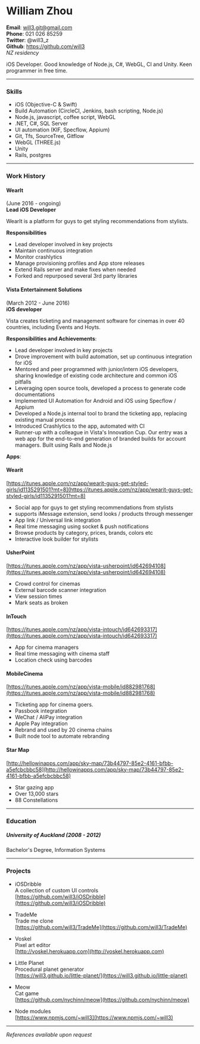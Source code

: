 # William Zhou  
**Email**: will3.git@gmail.com  
**Phone**: 021 026 85259  
**Twitter**: @will3_z  
**Github**: https://github.com/will3  
*NZ residency*

iOS Developer. Good knowledge of Node.js, C#, WebGL, CI and Unity. Keen programmer in free time.

------

### Skills

- iOS (Objective-C & Swift)
- Build Automation (CircleCI, Jenkins, bash scripting, Node.js)
- Node.js, javascript, coffee script, WebGL
- .NET, C#, SQL Server
- UI automation (KIF, Specflow, Appium)
- Git, Tfs, SourceTree, Gitflow
- WebGL (THREE.js)
- Unity
- Rails, postgres

------

### Work History

#### WearIt  
(June 2016 - ongoing)  
**Lead iOS Developer**

WearIt is a platform for guys to get styling recommendations from stylists.

**Responsibilities**

- Lead developer involved in key projects
- Maintain continuous integration
- Monitor crashlytics
- Manage provisioning profiles and App store releases
- Extend Rails server and make fixes when needed
- Forked and repurposed several 3rd party libraries

#### Vista Entertainment Solutions  
(March 2012 - June 2016)  
**iOS developer**  

Vista creates ticketing and management software for cinemas in over 40 countries, including Events and Hoyts.

**Responsibilities and Achievements**:

- Lead developer involved in key projects
- Drove improvement with build automation, set up continuous integration for iOS
- Mentored and peer programmed with junior/intern iOS developers, sharing knowledge of existing code architecture and common iOS pitfalls
- Leveraging open source tools, developed a process to generate code documentations
- Implemented UI Automation for Android and iOS using Specflow / Appium
- Developed a Node.js internal tool to brand the ticketing app, replacing existing manual process
- Introduced Crashlytics to the app, automated with CI
- Runner-up with a colleague in Vista's Innovation Cup. Our entry was a web app for the end-to-end generation of branded builds for account managers. Built using Rails and Node.js

**Apps**:

#### Wearit 
[https://itunes.apple.com/nz/app/wearit-guys-get-styled-girls/id1135291501?mt=8](https://itunes.apple.com/nz/app/wearit-guys-get-styled-girls/id1135291501?mt=8)  

- Social app for guys to get styling recommendations from stylists
- supports iMessage extension, send looks / products through messenger
- App link / Universal link integration
- Real time messaging using socket & push notifications
- Browse products by category, prices, brands, colors etc
- Interactive look builder for stylists

#### UsherPoint
[https://itunes.apple.com/nz/app/vista-usherpoint/id642694108](https://itunes.apple.com/nz/app/vista-usherpoint/id642694108)  

- Crowd control for cinemas
- External barcode scanner integration
- View session times
- Mark seats as broken

#### InTouch
[https://itunes.apple.com/nz/app/vista-intouch/id642693317](https://itunes.apple.com/nz/app/vista-intouch/id642693317)  

- App for cinema managers
- Real time messaging with cinema staff
- Location check using barcodes

#### MobileCinema
[https://itunes.apple.com/nz/app/vista-mobile/id882981768](https://itunes.apple.com/nz/app/vista-mobile/id882981768)  

- Ticketing app for cinema goers.
- Passbook integration
- WeChat / AliPay integration
- Apple Pay integration
- Rebrand and used by 20 cinema chains
- Built node tool to automate rebranding

#### Star Map
[http://hellowinapps.com/app/sky-map/73b44797-85e2-4161-bfbb-a5efcbcbbc58](http://hellowinapps.com/app/sky-map/73b44797-85e2-4161-bfbb-a5efcbcbbc58)  

- Star gazing app
- Over 13,000 stars
- 88 Constellations

------

### Education

##### University of Auckland (2008 - 2012)  
Bachelor's Degree, Information Systems

------

### Projects

- iOSDribble  
A collection of custom UI controls  
	[https://github.com/will3/iOSDribble](https://github.com/will3/iOSDribble)

- TradeMe  
Trade me clone  
	[https://github.com/will3/TradeMe](https://github.com/will3/TradeMe)

- Voskel  
Pixel art editor  
  [http://voskel.herokuapp.com](http://voskel.herokuapp.com)

- Little Planet  
Procedural planet generator  
	[https://will3.github.io/little-planet/](https://will3.github.io/little-planet)

- Meow  
Cat game  
	[https://github.com/nychinn/meow](https://github.com/nychinn/meow)

- Node modules  
	[https://www.npmjs.com/~will3](https://www.npmjs.com/~will3)

------

*References available upon request*